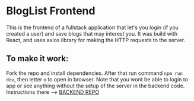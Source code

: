# BlogList Frontend 
This is the frontend of a fullstack application that let's you login (if you created a user) and save blogs that may interest you. 
It was build with React, and uses axios library for making the HTTP requests to the server.

## To make it work:
Fork the repo and install dependencies. After that run command `npm run dev`, then letter `o` to open in browser. Note that you wont be able to login to app or see anything without the setup of the server in the backend code. Instructions there --> [BACKEND REPO](https://github.com/pipiolus/blogList-backend)
